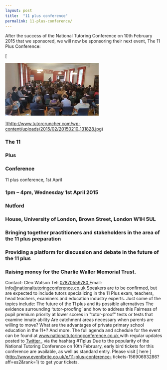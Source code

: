 ```yaml
---
layout: post
title:  "11 plus conference"
permalink: 11-plus-conference/
---
```

After the success of the National Tutoring Conference on 10th February 2015
that we sponsored, we will now be sponsoring their next event, The 11 Plus
Conference:

[

<div class="img-holder full-width">
   <img src="/img/blogs/20150210_131828-300x169.jpg" alt-text="The National Tutoring Conference"/>
</div>

](http://www.tutorcruncher.com/wp-content/uploads/2015/02/20150210_131828.jpg)

### The 11

### Plus

### Conference

11 plus conference, 1st April

### 1pm – 4pm, Wednesday 1st April 2015

### Nutford

### House, University of London, Brown Street, London W1H 5UL

### Bringing together practitioners and stakeholders in the area of the 11 plus preparation

### Providing a platform for discussion and debate in the future of the 11 plus

### Raising money for the Charlie Waller Memorial Trust.

Contact: Cleo Watson Tel: [ 07870559780 ](tel:07870559780) Email:
info@nationaltutoringconference.co.uk Speakers are to be confirmed, but are
expected to include tutors specializing in the 11 Plus exam, teachers, head
teachers, examiners and education industry experts. Just some of the topics
include: The future of the 11 plus and its possible alternatives The evidence
surrounding ‘tutor-proofing’ and how to address this Fairness of pupil premium
priority at lower scores in "tutor-proof" tests or tests that examine innate
ability Are catchment areas necessary when parents are willing to move? What
are the advantages of private primary school education in the 11+? And more.
The full agenda and schedule for the event can be found at [
www.nationaltutoringconference.co.uk
](http://www.nationaltutoringconference.co.uk/) with regular updates posted to
[ Twitter ](https://twitter.com/TutorCon) , via the hashtag #11plus Due to the
popularity of the National Tutoring Conference on 10th February, early bird
tickets for this conference are available, as well as standard entry. Please
visit [ here ](http://www.eventbrite.co.uk/e/11-plus-conference-
tickets-15690693286?aff=es2&rank=1) to get your tickets.
